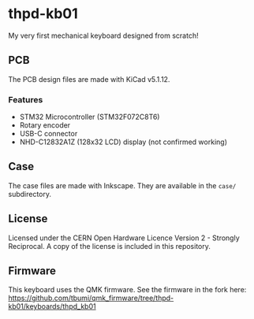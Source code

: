 # thpd-kb01

My very first mechanical keyboard designed from scratch!

## PCB

The PCB design files are made with KiCad v5.1.12.

### Features

- STM32 Microcontroller (STM32F072C8T6)
- Rotary encoder
- USB-C connector
- NHD-C12832A1Z (128x32 LCD) display (not confirmed working)

## Case

The case files are made with Inkscape. They are available in the `case/` subdirectory.

## License

Licensed under the CERN Open Hardware Licence Version 2 - Strongly Reciprocal. A copy of
the license is included in this repository.

## Firmware

This keyboard uses the QMK firmware. See the firmware in the fork here:
https://github.com/tbumi/qmk_firmware/tree/thpd-kb01/keyboards/thpd_kb01
